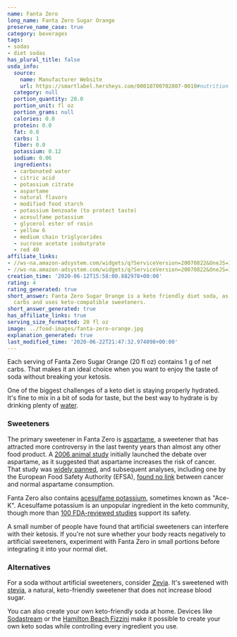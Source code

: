 ```yaml
---
name: Fanta Zero
long_name: Fanta Zero Sugar Orange
preserve_name_case: true
category: beverages
tags:
- sodas
- diet sodas
has_plural_title: false
usda_info:
  source:
    name: Manufacturer Website
    url: https://smartlabel.hersheys.com/00010700702807-0010#nutrition
  category: null
  portion_quantity: 20.0
  portion_unit: fl oz
  portion_grams: null
  calories: 0.0
  protein: 0.0
  fat: 0.0
  carbs: 1
  fiber: 0.0
  potassium: 0.12
  sodium: 0.06
  ingredients:
  - carbonated water
  - citric acid
  - potassium citrate
  - aspartame
  - natural flavors
  - modified food starch
  - potassium benzoate (to protect taste)
  - acesulfame potassium
  - glycerol ester of rosin
  - yellow 6
  - medium chain triglycerides
  - sucrose acetate isobutyrate
  - red 40
affiliate_links:
- //ws-na.amazon-adsystem.com/widgets/q?ServiceVersion=20070822&OneJS=1&Operation=GetAdHtml&MarketPlace=US&source=ss&ref=as_ss_li_til&ad_type=product_link&tracking_id=isitketo-20&language=en_US&marketplace=amazon&region=US&placement=B010VSKQUO&asins=B010VSKQUO&linkId=702360cbaf57b2a0a04dfa94485d449f&show_border=true&link_opens_in_new_window=true
- //ws-na.amazon-adsystem.com/widgets/q?ServiceVersion=20070822&OneJS=1&Operation=GetAdHtml&MarketPlace=US&source=ss&ref=as_ss_li_til&ad_type=product_link&tracking_id=isitketo-20&language=en_US&marketplace=amazon&region=US&placement=B0077POKRA&asins=B0077POKRA&linkId=91b9a729462622f937bc1fd451394cca&show_border=true&link_opens_in_new_window=true
creation_time: '2020-06-12T15:58:00.882978+00:00'
rating: 4
rating_generated: true
short_answer: Fanta Zero Sugar Orange is a keto friendly diet soda, as it's low on
  carbs and uses keto-compatible sweeteners.
short_answer_generated: true
has_affiliate_links: true
serving_size_formatted: 20 fl oz
image: ../food-images/fanta-zero-orange.jpg
explanation_generated: true
last_modified_time: '2020-06-22T21:47:32.974098+00:00'
---
```

Each serving of Fanta Zero Sugar Orange (20 fl oz) contains 1 g of net carbs. That makes it an ideal choice when you want to enjoy the taste of soda without breaking your ketosis.

One of the biggest challenges of a keto diet is staying properly hydrated. It's fine to mix in a bit of soda for taste, but the best way to hydrate is by drinking plenty of [water](/water).

### Sweeteners

The primary sweetener in Fanta Zero is [aspartame](/aspartame), a sweetener that has attracted more controversy in the last twenty years than almost any other food product. A [2006 animal study](https://www.ncbi.nlm.nih.gov/pubmed/16507461) initially launched the debate over aspartame, as it suggested that aspartame increases the risk of cancer. That study was [widely panned](https://www.ncbi.nlm.nih.gov/pmc/articles/PMC1797853/), and subsequent analyses, including one by the European Food Safety Authority (EFSA), [found no link](https://www.efsa.europa.eu/en/press/news/131210) between cancer and normal aspartame consumption.

Fanta Zero also contains [acesulfame potassium](/acesulfame-potassium), sometimes known as "Ace-K". Acesulfame potassium is an unpopular ingredient in the keto community, though more than [100 FDA-reviewed studies](https://www.fda.gov/food/food-additives-petitions/additional-information-about-high-intensity-sweeteners-permitted-use-food-united-states) support its safety.

A small number of people have found that artificial sweeteners can interfere with their ketosis. If you're not sure whether your body reacts negatively to artificial sweeteners, experiment with Fanta Zero in small portions before integrating it into your normal diet.

### Alternatives

For a soda without artificial sweeteners, consider [Zevia](/zevia-soda). It's sweetened with [stevia](/stevia), a natural, keto-friendly sweetener that does not increase blood sugar.

You can also create your own keto-friendly soda at home. Devices like [Sodastream](https://amzn.to/2Roev3z) or the [Hamilton Beach Fizzini](https://amzn.to/2CJisHF) make it possible to create your own keto sodas while controlling every ingredient you use.
